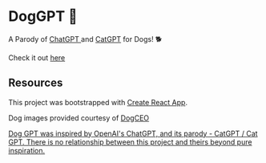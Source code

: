 # DogGPT 🐶

A Parody of <a href="https://openai.com/blog/chatgpt"> ChatGPT </a>and <a href="https://cat-gpt.com/">CatGPT</a> for Dogs! 🐕

Check it out  <a href="https://b-tao.github.io/dogGPT/"> here </a>

## Resources

This project was bootstrapped with [Create React App](https://github.com/facebook/create-react-app).

Dog images provided courtesy of  <a href="https://dog.ceo/"> DogCEO
  
Dog GPT was inspired by OpenAI's ChatGPT, and its parody - CatGPT / Cat GPT. There is no relationship between this project and theirs beyond pure inspiration.

